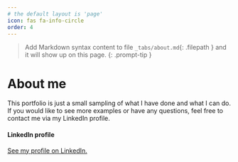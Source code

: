 ```yaml
---
# the default layout is 'page'
icon: fas fa-info-circle
order: 4
---
```


> Add Markdown syntax content to file `_tabs/about.md`{: .filepath } and it will show up on this page.
{: .prompt-tip }


<h1>About me</h1>
<p>This portfolio is just a small sampling of what I have done and what I can do. If you would like to see more examples or have any questions, feel free to contact me via my LinkedIn profile.</p>
<h4>LinkedIn profile</h4>
<p><a href="https://www.linkedin.com/in/ryan-rader-43042910/" target="_blank">See my profile on LinkedIn.</a></p>